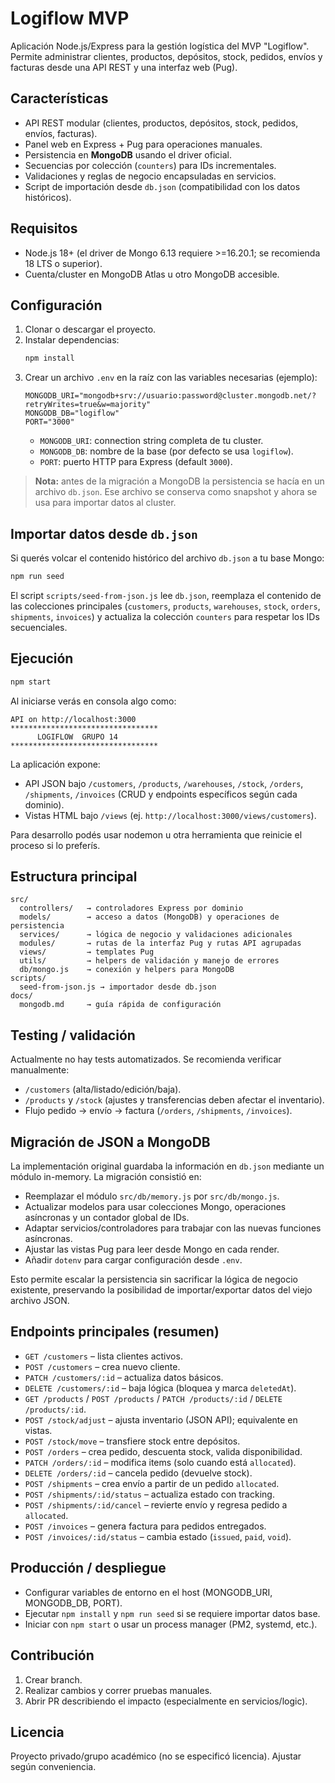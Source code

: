 # Logiflow MVP

Aplicación Node.js/Express para la gestión logística del MVP "Logiflow". Permite administrar clientes, productos, depósitos, stock, pedidos, envíos y facturas desde una API REST y una interfaz web (Pug).

## Características

- API REST modular (clientes, productos, depósitos, stock, pedidos, envíos, facturas).
- Panel web en Express + Pug para operaciones manuales.
- Persistencia en **MongoDB** usando el driver oficial.
- Secuencias por colección (`counters`) para IDs incrementales.
- Validaciones y reglas de negocio encapsuladas en servicios.
- Script de importación desde `db.json` (compatibilidad con los datos históricos).

## Requisitos

- Node.js 18+ (el driver de Mongo 6.13 requiere >=16.20.1; se recomienda 18 LTS o superior).
- Cuenta/cluster en MongoDB Atlas u otro MongoDB accesible.

## Configuración

1. Clonar o descargar el proyecto.
2. Instalar dependencias:
   ```bash
   npm install
   ```
3. Crear un archivo `.env` en la raíz con las variables necesarias (ejemplo):
   ```env
   MONGODB_URI="mongodb+srv://usuario:password@cluster.mongodb.net/?retryWrites=true&w=majority"
   MONGODB_DB="logiflow"
   PORT="3000"
   ```
   - `MONGODB_URI`: connection string completa de tu cluster.
   - `MONGODB_DB`: nombre de la base (por defecto se usa `logiflow`).
   - `PORT`: puerto HTTP para Express (default `3000`).

> **Nota:** antes de la migración a MongoDB la persistencia se hacía en un archivo `db.json`. Ese archivo se conserva como snapshot y ahora se usa para importar datos al cluster.

## Importar datos desde `db.json`

Si querés volcar el contenido histórico del archivo `db.json` a tu base Mongo:
```bash
npm run seed
```
El script `scripts/seed-from-json.js` lee `db.json`, reemplaza el contenido de las colecciones principales (`customers`, `products`, `warehouses`, `stock`, `orders`, `shipments`, `invoices`) y actualiza la colección `counters` para respetar los IDs secuenciales.

## Ejecución

```bash
npm start
```
Al iniciarse verás en consola algo como:
```
API on http://localhost:3000
*********************************
      LOGIFLOW  GRUPO 14
*********************************
```

La aplicación expone:

- API JSON bajo `/customers`, `/products`, `/warehouses`, `/stock`, `/orders`, `/shipments`, `/invoices` (CRUD y endpoints específicos según cada dominio).
- Vistas HTML bajo `/views` (ej. `http://localhost:3000/views/customers`).

Para desarrollo podés usar nodemon u otra herramienta que reinicie el proceso si lo preferís.

## Estructura principal

```
src/
  controllers/   → controladores Express por dominio
  models/        → acceso a datos (MongoDB) y operaciones de persistencia
  services/      → lógica de negocio y validaciones adicionales
  modules/       → rutas de la interfaz Pug y rutas API agrupadas
  views/         → templates Pug
  utils/         → helpers de validación y manejo de errores
  db/mongo.js    → conexión y helpers para MongoDB
scripts/
  seed-from-json.js → importador desde db.json
docs/
  mongodb.md     → guía rápida de configuración
```

## Testing / validación

Actualmente no hay tests automatizados. Se recomienda verificar manualmente:

- `/customers` (alta/listado/edición/baja).
- `/products` y `/stock` (ajustes y transferencias deben afectar el inventario).
- Flujo pedido → envío → factura (`/orders`, `/shipments`, `/invoices`).

## Migración de JSON a MongoDB

La implementación original guardaba la información en `db.json` mediante un módulo in-memory. La migración consistió en:

- Reemplazar el módulo `src/db/memory.js` por `src/db/mongo.js`.
- Actualizar modelos para usar colecciones Mongo, operaciones asíncronas y un contador global de IDs.
- Adaptar servicios/controladores para trabajar con las nuevas funciones asíncronas.
- Ajustar las vistas Pug para leer desde Mongo en cada render.
- Añadir `dotenv` para cargar configuración desde `.env`.

Esto permite escalar la persistencia sin sacrificar la lógica de negocio existente, preservando la posibilidad de importar/exportar datos del viejo archivo JSON.

## Endpoints principales (resumen)

- `GET /customers` – lista clientes activos.
- `POST /customers` – crea nuevo cliente.
- `PATCH /customers/:id` – actualiza datos básicos.
- `DELETE /customers/:id` – baja lógica (bloquea y marca `deletedAt`).
- `GET /products` / `POST /products` / `PATCH /products/:id` / `DELETE /products/:id`.
- `POST /stock/adjust` – ajusta inventario (JSON API); equivalente en vistas.
- `POST /stock/move` – transfiere stock entre depósitos.
- `POST /orders` – crea pedido, descuenta stock, valida disponibilidad.
- `PATCH /orders/:id` – modifica items (solo cuando está `allocated`).
- `DELETE /orders/:id` – cancela pedido (devuelve stock).
- `POST /shipments` – crea envío a partir de un pedido `allocated`.
- `POST /shipments/:id/status` – actualiza estado con tracking.
- `POST /shipments/:id/cancel` – revierte envío y regresa pedido a `allocated`.
- `POST /invoices` – genera factura para pedidos entregados.
- `POST /invoices/:id/status` – cambia estado (`issued`, `paid`, `void`).

## Producción / despliegue

- Configurar variables de entorno en el host (MONGODB_URI, MONGODB_DB, PORT).
- Ejecutar `npm install` y `npm run seed` si se requiere importar datos base.
- Iniciar con `npm start` o usar un process manager (PM2, systemd, etc.).

## Contribución

1. Crear branch.
2. Realizar cambios y correr pruebas manuales.
3. Abrir PR describiendo el impacto (especialmente en servicios/logic). 

## Licencia

Proyecto privado/grupo académico (no se especificó licencia). Ajustar según conveniencia.

